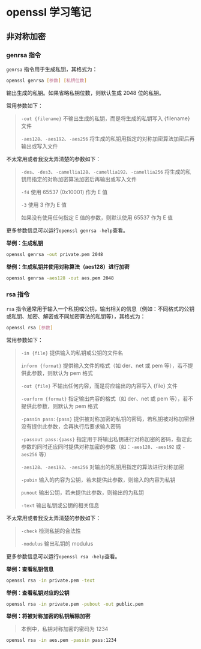 # openssl 学习笔记

## 非对称加密

### genrsa 指令

`genrsa` 指令用于生成私钥，其格式为：

```bash
openssl genrsa [参数] [私钥位数]
```

输出生成的私钥。如果省略私钥位数，则默认生成 2048 位的私钥。

常用参数如下：

> `-out {filename}` 不输出生成的私钥，而是将生成的私钥写入 {filename} 文件
>
> `-aes128`、`-aes192`、`-aes256` 将生成的私钥用指定的对称加密算法加密后再输出或写入文件

不太常用或者我没太弄清楚的参数如下：

> `-des`、`-des3`、`-camellia128`、`-camellia192`、`-camellia256` 将生成的私钥用指定的对称加密算法加密后再输出或写入文件
>
> `-f4` 使用 65537 (0x10001) 作为 E 值
>
> `-3` 使用 3 作为 E 值
>
> 如果没有使用任何指定 E 值的参数，则默认使用 65537 作为 E 值

更多参数信息可以运行`openssl genrsa -help`查看。

**举例：生成私钥**

```bash
openssl genrsa -out private.pem 2048
```

**举例：生成私钥并使用对称算法（aes128）进行加密**

```bash
openssl genrsa -aes128 -out aes.pem 2048
```

### rsa 指令

`rsa` 指令通常用于输入一个私钥或公钥，输出相关的信息（例如：不同格式的公钥或私钥、加密、解密或不同加密算法的私钥等），其格式为：

```bash
openssl rsa [参数]
```

常用参数如下：

> `-in {file}` 提供输入的私钥或公钥的文件名
>
> `inform {format}` 提供输入文件的格式（如 der、net 或 pem 等），若不提供此参数，则默认为 pem 格式
>
> `-out {file}` 不输出任何内容，而是将应输出的内容写入 {file} 文件
>
> `-ourform {format}` 指定输出内容的格式（如 der、net 或 pem 等），若不提供此参数，则默认为 pem 格式
>
> `-passin pass:{pass}` 提供被对称加密的私钥的密码，若私钥被对称加密但没有提供此参数，会再执行后要求输入密码
>
> `-passout pass:{pass}` 指定用于将输出私钥进行对称加密的密码，指定此参数的同时还应同时提供对称加密的参数（如：`-aes128`、`-aes192` 或 `-aes256` 等）
>
> `-aes128`、`-aes192`、`-aes256` 对输出的私钥用指定的算法进行对称加密
>
> `-pubin` 输入的内容为公钥，若未提供此参数，则输入的内容为私钥
>
> `punout` 输出公钥，若未提供此参数，则输出的为私钥
>
> `-text` 输出私钥或公钥的相关信息


不太常用或者我没太弄清楚的参数如下：

> `-check` 检测私钥的合法性
>
> `-modulus` 输出私钥的 modulus

更多参数信息可以运行`openssl rsa -help`查看。

**举例：查看私钥信息**

```bash
openssl rsa -in private.pem -text
```

**举例：查看私钥对应的公钥**

```bash
openssl rsa -in private.pem -pubout -out public.pem
```

**举例：将被对称加密的私钥解除加密**

> 本例中，私钥对称加密的密码为 1234

```bash
openssl rsa -in aes.pem -passin pass:1234
```